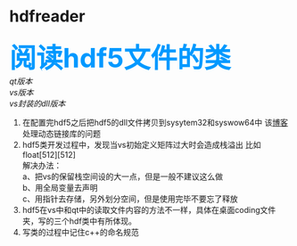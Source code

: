 # hdfreader
**<font color=#0099ff size= 72>阅读hdf5文件的类</font>**   
*qt版本*  
*vs版本*  
*vs封装的dll版本*   
1. 在配置完hdf5之后把hdf5的dll文件拷贝到sysytem32和syswow64中
该[博客](https://blog.csdn.net/hou09tian/article/details/72777922?utm_source=blogxgwz0)处理动态链接库的问题
2. hdf5类开发过程中，发现当vs初始定义矩阵过大时会造成栈溢出
比如float[512][512]  
解决办法：  
a、把vs的保留栈空间设的大一点，但是一般不建议这么做  
		b、用全局变量去声明  
		c、用指针去存储，另外划分空间，但是使用完毕不要忘了释放  
3. hdf5在vs中和qt中的读取文件内容的方法不一样，具体在桌面coding文件夹，写的三个hdf类中有所体现。
4. 写类的过程中记住c++的命名规范
